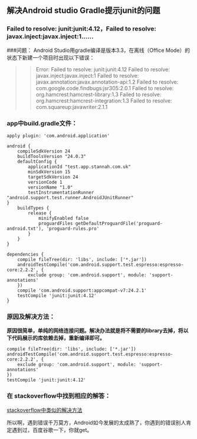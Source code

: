
## 解决Android studio Gradle提示junit的问题 

### Failed to resolve: junit:junit:4.12，Failed to resolve: javax.inject:javax.inject:1......


###问题：
Android Studio用gradle编译是版本3.3，在离线（Office Mode）的状态下新建一个项目时出现以下错误：

>	> Error: Failed to resolve: junit:junit:4.12
>	> Failed to resolve: javax.inject:javax.inject:1
>	> Failed to resolve: javax.annotation:javax.annotation-api:1.2
>	> Failed to resolve: com.google.code.findbugs:jsr305:2.0.1
>	> Failed to resolve: org.hamcrest:hamcrest-library:1.3
>	> Failed to resolve: org.hamcrest:hamcrest-integration:1.3
>	> Failed to resolve: com.squareup:javawriter:2.1.1



### app中build.gradle文件：

	apply plugin: 'com.android.application'

	android {
		compileSdkVersion 24
		buildToolsVersion "24.0.3"
		defaultConfig {
			applicationId "test.app.stannah.com.uk"
			minSdkVersion 15
			targetSdkVersion 24
			versionCode 1
			versionName "1.0"
			testInstrumentationRunner "android.support.test.runner.AndroidJUnitRunner"
	}
		buildTypes {
			release {
				minifyEnabled false
				proguardFiles getDefaultProguardFile('proguard-android.txt'), 'proguard-rules.pro'
			}
		}
	}

	dependencies {
		compile fileTree(dir: 'libs', include: ['*.jar'])
		androidTestCompile('com.android.support.test.espresso:espresso-core:2.2.2', {
			exclude group: 'com.android.support', module: 'support-annotations'
		})
		compile 'com.android.support:appcompat-v7:24.2.1'
		testCompile 'junit:junit:4.12'
	}


### 原因及解决方法：
**原因很简单，单纯的网络连接问题。解决办法就是将不需要的library去掉，将以下代码展示的库依赖去掉，重新编译即可。**

	compile fileTree(dir: 'libs', include: ['*.jar'])
	androidTestCompile('com.android.support.test.espresso:espresso-core:2.2.2', {
		exclude group: 'com.android.support', module: 'support-annotations'
	})
	testCompile 'junit:junit:4.12'

### 在 stackoverflow中找到相应的解答：

 [stackoverflow中类似的解决方法][1]

 [1]: http://stackoverflow.com/questions/40396765/android-studio-v2-2-2-error27-17-failed-to-resolve-junitjunit4-12 "Markdown"

所以啊，遇到错误千万莫方，Android如今发展的太成熟了，你遇到的错误别人肯定遇到过，百度谷歌一下，你就get。

